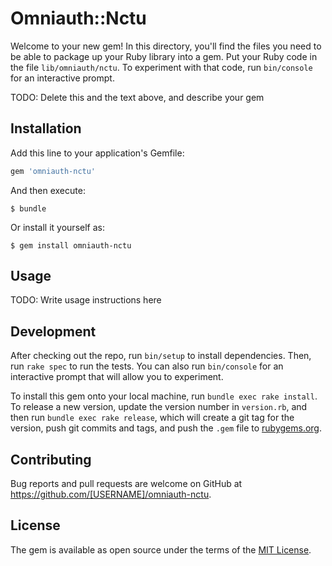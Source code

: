# Omniauth::Nctu

Welcome to your new gem! In this directory, you'll find the files you need to be able to package up your Ruby library into a gem. Put your Ruby code in the file `lib/omniauth/nctu`. To experiment with that code, run `bin/console` for an interactive prompt.

TODO: Delete this and the text above, and describe your gem

## Installation

Add this line to your application's Gemfile:

```ruby
gem 'omniauth-nctu'
```

And then execute:

    $ bundle

Or install it yourself as:

    $ gem install omniauth-nctu

## Usage

TODO: Write usage instructions here

## Development

After checking out the repo, run `bin/setup` to install dependencies. Then, run `rake spec` to run the tests. You can also run `bin/console` for an interactive prompt that will allow you to experiment.

To install this gem onto your local machine, run `bundle exec rake install`. To release a new version, update the version number in `version.rb`, and then run `bundle exec rake release`, which will create a git tag for the version, push git commits and tags, and push the `.gem` file to [rubygems.org](https://rubygems.org).

## Contributing

Bug reports and pull requests are welcome on GitHub at https://github.com/[USERNAME]/omniauth-nctu.


## License

The gem is available as open source under the terms of the [MIT License](http://opensource.org/licenses/MIT).

